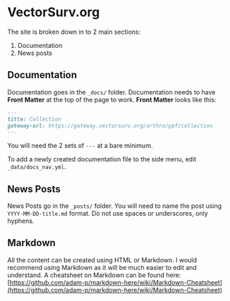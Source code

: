 # VectorSurv.org

The site is broken down in to 2 main sections:

1. Documentation
2. News posts

## Documentation

Documentation goes in the `_docs/` folder. Documentation needs to have **Front Matter** at the top of the page to work. **Front Matter** looks like this:

```md
---
title: Collection
gateway-url: https://gateway.vectorsurv.org/arthro/ppf/collection
---
```

You will need the 2 sets of `---` at a bare minimum.

To add a newly created documentation file to the side menu, edit `_data/docs_nav.yml`.

## News Posts

News Posts go in the `_posts/` folder. You will need to name the post using `YYYY-MM-DD-title.md` format. Do not use spaces or underscores, only hyphens.

## Markdown

All the content can be created using HTML or Markdown. I would recommend using Markdown as it will be much easier to edit and understand. A cheatsheet on Markdown can be found here: [https://github.com/adam-p/markdown-here/wiki/Markdown-Cheatsheet](https://github.com/adam-p/markdown-here/wiki/Markdown-Cheatsheet)
